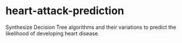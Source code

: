 # heart-attack-prediction
Synthesize Decision Tree algorithms and their variations to predict the likelihood of developing heart disease.
